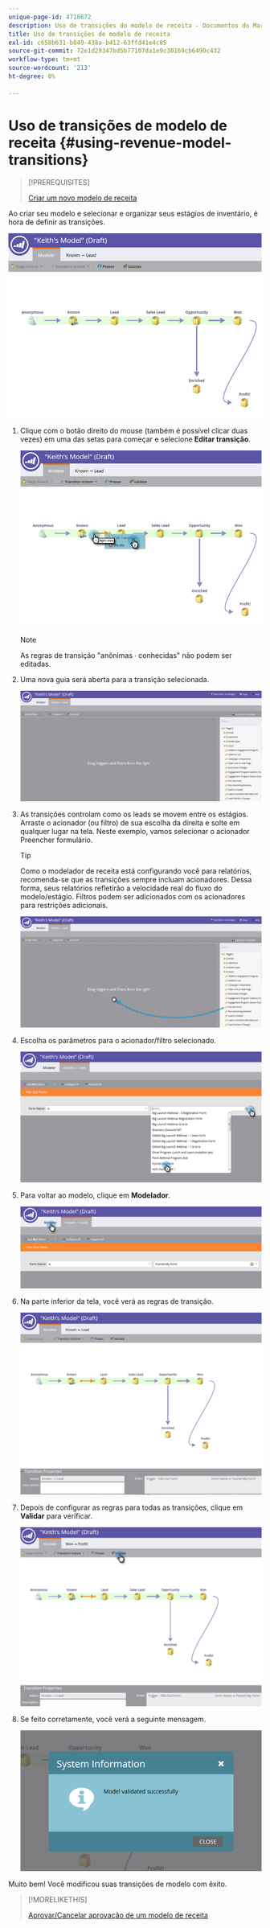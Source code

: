 ```yaml
---
unique-page-id: 4718672
description: Uso de transições do modelo de receita - Documentos do Marketo - Documentação do produto
title: Uso de transições de modelo de receita
exl-id: c658b631-b849-438a-b412-63ffd41e4c85
source-git-commit: 72e1d29347bd5b77107da1e9c30169cb6490c432
workflow-type: tm+mt
source-wordcount: '213'
ht-degree: 0%

---
```


# Uso de transições de modelo de receita {#using-revenue-model-transitions}

>[!PREREQUISITES]
>
>[Criar um novo modelo de receita](/help/marketo/product-docs/reporting/revenue-cycle-analytics/revenue-cycle-models/create-a-new-revenue-model.md)

Ao criar seu modelo e selecionar e organizar seus estágios de inventário, é hora de definir as transições.

![](assets/one-2.png)

1. Clique com o botão direito do mouse (também é possível clicar duas vezes) em uma das setas para começar e selecione **Editar transição**.

   ![](assets/two-2.png)

   >[!NOTE]
   >
   >As regras de transição &quot;anônimas ∙ conhecidas&quot; não podem ser editadas.

1. Uma nova guia será aberta para a transição selecionada.

   ![](assets/three-1.png)

1. As transições controlam como os leads se movem entre os estágios. Arraste o acionador (ou filtro) de sua escolha da direita e solte em qualquer lugar na tela. Neste exemplo, vamos selecionar o acionador Preencher formulário.

   >[!TIP]
   >
   >Como o modelador de receita está configurando você para relatórios, recomenda-se que as transições sempre incluam acionadores. Dessa forma, seus relatórios refletirão a velocidade real do fluxo do modelo/estágio. Filtros podem ser adicionados com os acionadores para restrições adicionais.

   ![](assets/four-2.png)

1. Escolha os parâmetros para o acionador/filtro selecionado.

   ![](assets/five-2.png)

1. Para voltar ao modelo, clique em **Modelador**.

   ![](assets/six.png)

1. Na parte inferior da tela, você verá as regras de transição.

   ![](assets/seven.png)

1. Depois de configurar as regras para todas as transições, clique em **Validar** para verificar.

   ![](assets/eight.png)

1. Se feito corretamente, você verá a seguinte mensagem.

   ![](assets/nine.png)

Muito bem! Você modificou suas transições de modelo com êxito.

>[!MORELIKETHIS]
>
>[Aprovar/Cancelar aprovação de um modelo de receita](/help/marketo/product-docs/reporting/revenue-cycle-analytics/revenue-cycle-models/approve-unapprove-a-revenue-model.md)
